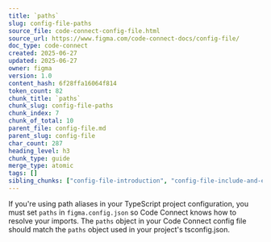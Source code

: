 ```yaml
---
title: `paths`
slug: config-file-paths
source_file: code-connect-config-file.html
source_url: https://www.figma.com/code-connect-docs/config-file/
doc_type: code-connect
created: 2025-06-27
updated: 2025-06-27
owner: figma
version: 1.0
content_hash: 6f28ffa16064f814
token_count: 82
chunk_title: `paths`
chunk_slug: config-file-paths
chunk_index: 7
chunk_of_total: 10
parent_file: config-file.md
parent_slug: config-file
char_count: 287
heading_level: h3
chunk_type: guide
merge_type: atomic
tags: []
sibling_chunks: ["config-file-introduction", "config-file-include-and-exclude", "config-file-parser", "config-file-label", "config-file-interactivesetupfigmafileurl", "config-file-documenturlsubstitutions", "config-file-importpaths", "config-file-imports", "config-file-xcodeprojpath"]
---
```


If you're using path aliases in your TypeScript project configuration, you must set `paths` in `figma.config.json` so Code Connect knows how to resolve your imports. The `paths` object in your Code Connect config file should match the `paths` object used in your project's tsconfig.json.